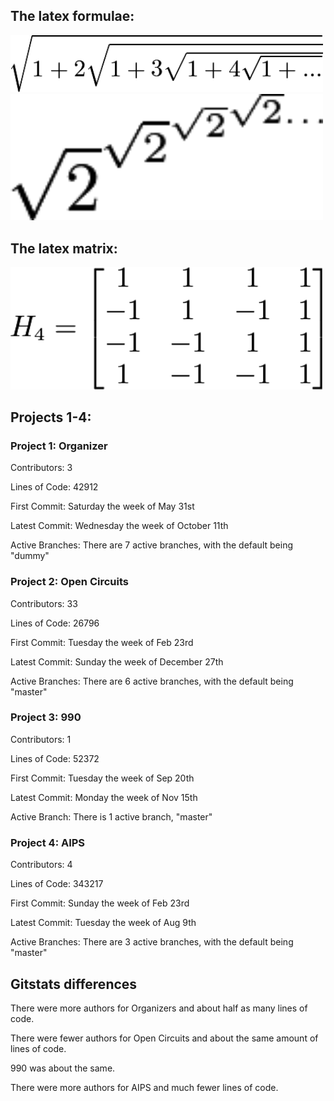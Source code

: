 ## The latex formulae:

<img src="images/latex1.png" width=500/>

<img src="images/latex2.png" width=500/>

## The latex matrix:

<img src="images/latex3.png" width=500/>

## Projects 1-4:

### Project 1: Organizer

Contributors: 3

Lines of Code: 42912

First Commit: Saturday the week of May 31st

Latest Commit: Wednesday the week of October 11th

Active Branches: There are 7 active branches, with the default being "dummy"

### Project 2: Open Circuits

 Contributors: 33

 Lines of Code: 26796

 First Commit: Tuesday the week of Feb 23rd

 Latest Commit: Sunday the week of December 27th

 Active Branches: There are 6 active branches, with the default being "master"

### Project 3: 990

 Contributors: 1

 Lines of Code: 52372

 First Commit: Tuesday the week of Sep 20th

 Latest Commit: Monday the week of Nov 15th

 Active Branch: There is 1 active branch, "master"

### Project 4: AIPS

 Contributors: 4

 Lines of Code: 343217

 First Commit: Sunday the week of Feb 23rd

 Latest Commit: Tuesday the week of Aug 9th

 Active Branches: There are 3 active branches, with the default being "master"

## Gitstats differences
There were more authors for Organizers and about half as many lines of code.

There were fewer authors for Open Circuits and about the same amount of lines of code.

990 was about the same.

There were more authors for AIPS and much fewer lines of code.
